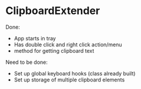 ClipboardExtender
=================

Done:
- App starts in tray
- Has double click and right click action/menu
- method for getting clipboard text

Need to be done:
- Set up global keyboard hooks (class already built)
- Set up storage of multiple clipboard elements
